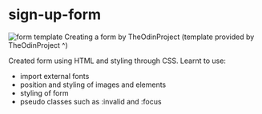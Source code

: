 # sign-up-form
![form template](https://github.com/user-attachments/assets/f56dae2b-c7e0-4bb0-9d30-ec4879bc6885)
Creating a form by TheOdinProject (template provided by TheOdinProject ^)

Created form using HTML and styling through CSS. 
Learnt to use: 
- import external fonts
- position and styling of images and elements
- styling of form
- pseudo classes such as :invalid and :focus
